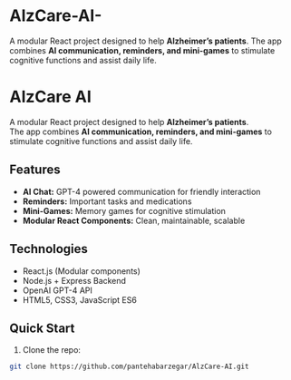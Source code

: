 # AlzCare-AI-
 A modular React project designed to help **Alzheimer’s patients**.   The app combines **AI communication, reminders, and mini-games** to stimulate cognitive functions and assist daily life.
# AlzCare AI

A modular React project designed to help **Alzheimer’s patients**.  
The app combines **AI communication, reminders, and mini-games** to stimulate cognitive functions and assist daily life.

## Features
- **AI Chat:** GPT-4 powered communication for friendly interaction
- **Reminders:** Important tasks and medications
- **Mini-Games:** Memory games for cognitive stimulation
- **Modular React Components:** Clean, maintainable, scalable

## Technologies
- React.js (Modular components)
- Node.js + Express Backend
- OpenAI GPT-4 API
- HTML5, CSS3, JavaScript ES6

## Quick Start
1. Clone the repo:  
```bash
git clone https://github.com/pantehabarzegar/AlzCare-AI.git
